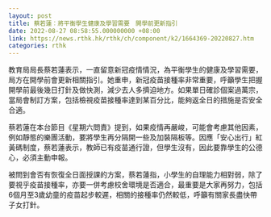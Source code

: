```yaml
---
layout: post
title: 蔡若蓮︰將平衡學生健康及學習需要　開學前更新指引
date: 2022-08-27 08:58:55.000000000 +08:00
link: https://news.rthk.hk/rthk/ch/component/k2/1664369-20220827.htm
categories: rthk
---
```


教育局局長蔡若蓮表示，一直留意新冠疫情情況，為平衡學生的健康及學習需要，局方在開學前會更新相關指引。她重申，新冠疫苗接種率非常重要，呼籲學生把握開學前最後幾日打針及做快測，減少去人多擠迫地方。如果單日確診個案過萬宗，當局會制訂方案，包括檢視疫苗接種率達到某百分比，能夠返全日的措施是否安全合適。

蔡若蓮在本台節目《星期六問責》提到，如果疫情再嚴峻，可能會考慮其他因素，例如靜態的樂團活動，要將學生再分隔開一些及加裝隔板等。因應「安心出行」紅黃碼制度，蔡若蓮表示，教師已有疫苗通行證，但學生沒有，因此要靠學生的公德心，必須主動申報。

被問到會否有恢復全日面授課的方案，蔡若蓮指，小學生的自理能力相對弱，除了要視乎疫苗接種率，亦要一併考慮校舍環境是否適合，最重要是大家再努力，包括6個月至3歲幼童的疫苗起步較遲，相關的接種率仍然較低，呼籲有關家長盡快帶子女打針。

